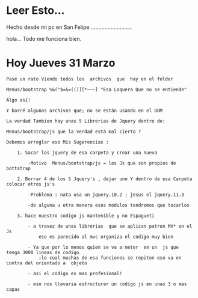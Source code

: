# Leer Esto...
Hecho desde mi pc en San Felipe
...........................

hola... Todo me funciona bien.

# Hoy Jueves 31 Marzo 

	Pasé un rato Viendo todos los  archivos  que  hay en el folder

	Menus/bootstrap %&("$=&=(()][*~~~] "Esa Loquera Que no se entiende" 

	Algo así! 

	Y borré algunos archivos que; no se están usando en el DOM 

	La verdad Tambien hay unas 5 Librerias de Jquery dentro de:

	Menus/bootstrap/js que la verdad está mal cierto ?

	Debemos arreglar eso Mis Sugerencias :

		1. Sacar los jquery de esa carpeta y crear una nueva

			-Motivo  Menus/bootstrap/js = los Js que son propios de bottstrap 

		2. Borrar 4 de los 5 Jquery's , dejar uno Y dentro de esa Carpeta colocar otros js's

			-Problema : nata usa un jquery.10.2 ; jesus el jquery.11.3

			-de alguna u otra manera esos modulos tendremos que tocarlos 

		3. hace nuestro codigo js mantenible y no Espagueti 

			- a travez de unas librerias  que se aplican patron MV* en el Js
				eso es parecido al mvc organiza el codigo muy bien 

			- Ya que por lo menos quien se va a meter  en un  js que  tenga 3000 lineas de codigo
				;lo cual muchas de esa funciones se repiten eso va en contra del orientado a  objeto

			- asi el codigo es mas profesional! 

			- eso nos llevaria estructurar un codigo js en unas 3 o mas capas